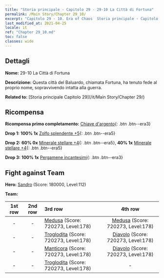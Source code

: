 ```yaml
---
title: "Storia principale - Capitolo 29 - 29-10 La Città di Fortuna"
permalink: /Main Story/Chapter 29_10/
excerpt: "Capitolo 29 - 10. Era of Chaos  Storia principale - Capitolo 29_10. 29-10 La Città di Fortuna"
last_modified_at: 2021-04-25
locale: it
ref: "Chapter 29_10.md"
toc: false
classes: wide
---
```


## Dettagli

 **Nome:** 29-10 La Città di Fortuna

 **Descrizione:** Questa città del Baluardo, chiamata Fortuna, ha tenuto fede al proprio nome, sopravvivendo intatta alla guerra.

 **Related to:** [Storia principale Capitolo 29](/it/Main Story/Chapter 29/)

## Ricompensa

 **Ricompensa primo completamento:** [Chiave d'argento](/ItemsIT/con_693/){: .btn .btn--era3}

 **Drop 1:** **100% 1x** [Zolfo splendente +5](/ItemsIT/mat_99/){: .btn .btn--era5}

 **Drop 2:** **60% 0x** [Minerale stellare +4](/ItemsIT/mat_89/){: .btn .btn--era5}, **40% 1x** [Minerale stellare +4](/ItemsIT/mat_89/){: .btn .btn--era5}

 **Drop 3:** **100% 1x** [Pergamene incantesimi](/ItemsIT/con_694/){: .btn .btn--era3}


## Fight against Team
 **Hero:** [Sandro](/it/heroes/Sandro/) (Score: 180000, Level:112)

 **Team:**


  | 1st row | 2nd row | 3rd row | 4th row |
  |:----:|:----:|:----|:----:|
  | - | - | [Medusa](/it/units/Medusa/) (Score: 720273, Level:178)  | [Medusa](/it/units/Medusa/) (Score: 720273, Level:178)  |
  | - | - | [Troglodita](/it/units/Troglodyte/) (Score: 720273, Level:178)  | [Diavolo](/it/units/Devil/) (Score: 720273, Level:178)  |
  | - | - | [Manticora](/it/units/Manticore/) (Score: 720273, Level:178)  | [Diavolo](/it/units/Devil/) (Score: 720273, Level:178)  |
  | - | - | [Troglodita](/it/units/Troglodyte/) (Score: 720273, Level:178)  | - |


